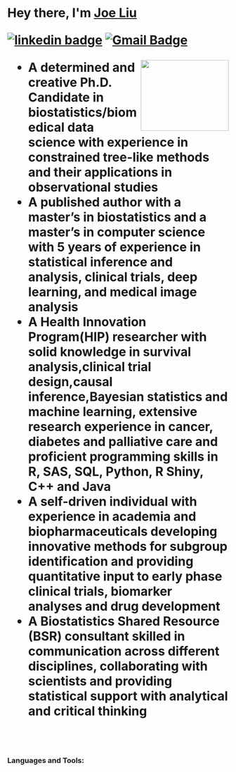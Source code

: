 <h1>Hey there, I'm <a  href="https://github.com/yzliu1995">Joe Liu </a>

[![linkedin badge](https://github.com/gauravghongde/social-icons/blob/master/SVG/Color/LinkedIN.svg)](https://www.linkedin.com/in/yingzhouliu)
[![Gmail Badge](https://github.com/gauravghongde/social-icons/blob/master/SVG/Color/Gmail.svg)](mailto:yingzhou6666@gmail.com)
  
<img align="right" width="200" height="161" src="https://biostat.wiscweb.wisc.edu/wp-content/uploads/sites/1008/2020/10/Joe-Liu-600x400.png">

- A determined and creative Ph.D. Candidate in biostatistics/biomedical data science with experience in constrained tree-like methods and their applications in observational studies <br>
- A published author with a master’s in biostatistics and a master’s in computer science with 5 years of experience in statistical inference and analysis, clinical trials, deep learning, and medical image analysis
- A Health Innovation Program(HIP) researcher with solid knowledge in survival analysis,clinical trial design,causal inference,Bayesian statistics and machine learning, extensive research experience in cancer, diabetes and palliative care and proficient programming skills in R, SAS, SQL, Python, R Shiny, C++ and Java
- A self-driven individual with experience in academia and biopharmaceuticals developing innovative methods for subgroup identification and providing quantitative input to early phase clinical trials, biomarker analyses and drug development
- A Biostatistics Shared Resource (BSR) consultant skilled in communication across different disciplines, collaborating with scientists and providing statistical support with analytical and critical thinking
<br>

<h3 align="left">Languages and Tools:</h3>



<br>
<br>
